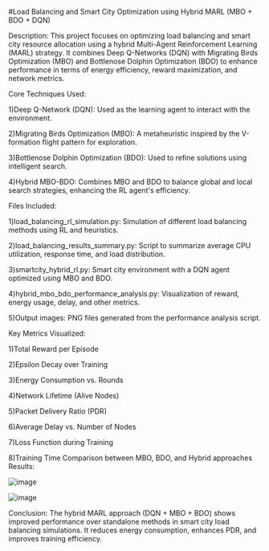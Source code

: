 #Load Balancing and Smart City Optimization using Hybrid MARL (MBO + BDO + DQN)

Description:
This project focuses on optimizing load balancing and smart city resource allocation using a hybrid Multi-Agent Reinforcement Learning (MARL) strategy. It combines Deep Q-Networks (DQN) with Migrating Birds Optimization (MBO) and Bottlenose Dolphin Optimization (BDO) to enhance performance in terms of energy efficiency, reward maximization, and network metrics.

Core Techniques Used:

1)Deep Q-Network (DQN): Used as the learning agent to interact with the environment.

2)Migrating Birds Optimization (MBO): A metaheuristic inspired by the V-formation flight pattern for exploration.

3)Bottlenose Dolphin Optimization (BDO): Used to refine solutions using intelligent search.

4)Hybrid MBO-BDO: Combines MBO and BDO to balance global and local search strategies, enhancing the RL agent's efficiency.

Files Included:

1)load_balancing_rl_simulation.py: Simulation of different load balancing methods using RL and heuristics.

2)load_balancing_results_summary.py: Script to summarize average CPU utilization, response time, and load distribution.

3)smartcity_hybrid_rl.py: Smart city environment with a DQN agent optimized using MBO and BDO.

4)hybrid_mbo_bdo_performance_analysis.py: Visualization of reward, energy usage, delay, and other metrics.

5)Output images: PNG files generated from the performance analysis script.

Key Metrics Visualized:

1)Total Reward per Episode

2)Epsilon Decay over Training

3)Energy Consumption vs. Rounds

4)Network Lifetime (Alive Nodes)

5)Packet Delivery Ratio (PDR)

6)Average Delay vs. Number of Nodes

7)Loss Function during Training

8)Training Time Comparison between MBO, BDO, and Hybrid approaches
Results:

![image](https://github.com/user-attachments/assets/658a88dc-5943-49ec-9444-2ed962199e6c)

![image](https://github.com/user-attachments/assets/d4d283cf-1ee9-4c12-aa9b-d2fd0f78e2dd)


Conclusion:
The hybrid MARL approach (DQN + MBO + BDO) shows improved performance over standalone methods in smart city load balancing simulations. It reduces energy consumption, enhances PDR, and improves training efficiency.

